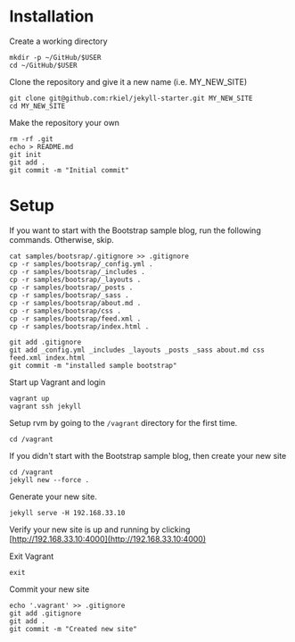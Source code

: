 # Installation

Create a working directory

```unix
mkdir -p ~/GitHub/$USER
cd ~/GitHub/$USER
```

Clone the repository and give it a new name (i.e. MY_NEW_SITE)
```unix
git clone git@github.com:rkiel/jekyll-starter.git MY_NEW_SITE
cd MY_NEW_SITE
```

Make the repository your own

```unix
rm -rf .git
echo > README.md
git init
git add .
git commit -m "Initial commit"
```

# Setup

If you want to start with the Bootstrap sample blog, run the following commands.  Otherwise, skip.

```unix
cat samples/bootsrap/.gitignore >> .gitignore
cp -r samples/bootsrap/_config.yml .
cp -r samples/bootsrap/_includes .
cp -r samples/bootsrap/_layouts .
cp -r samples/bootsrap/_posts .
cp -r samples/bootsrap/_sass .
cp -r samples/bootsrap/about.md .
cp -r samples/bootsrap/css .
cp -r samples/bootsrap/feed.xml .
cp -r samples/bootsrap/index.html .

git add .gitignore
git add _config.yml _includes _layouts _posts _sass about.md css feed.xml index.html
git commit -m "installed sample bootstrap"
```

Start up Vagrant and login

```unix
vagrant up
vagrant ssh jekyll
```

Setup rvm by going to the `/vagrant` directory for the first time.


```unix
cd /vagrant
```

If you didn't start with the Bootstrap sample blog, then create your new site

```unix
cd /vagrant
jekyll new --force .
```

Generate your new site.

```unix
jekyll serve -H 192.168.33.10
```

Verify your new site is up and running by clicking [http://192.168.33.10:4000](http://192.168.33.10:4000)

Exit Vagrant

```unix
exit
```

Commit your new site

```unix
echo '.vagrant' >> .gitignore
git add .gitignore
git add .
git commit -m "Created new site"
```

